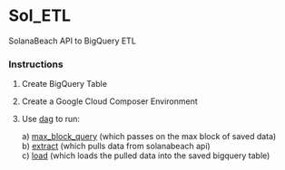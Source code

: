 # Sol_ETL
SolanaBeach API to BigQuery ETL

### Instructions
1) Create BigQuery Table
2) Create a Google Cloud Composer Environment
3) Use [dag](https://github.com/RLP2/sol_etl/blob/main/dags/dag.py) to run:

      a) [max_block_query](https://github.com/RLP2/sol_etl/blob/main/src/max_block_query.py) (which passes on the max block of saved data) <br> 
      b) [extract](https://github.com/RLP2/sol_etl/blob/main/src/extract.py) (which pulls data from solanabeach api) <br>
      c) [load](https://github.com/RLP2/sol_etl/blob/main/src/load.py) (which loads the pulled data into the saved bigquery table) <br>
 
